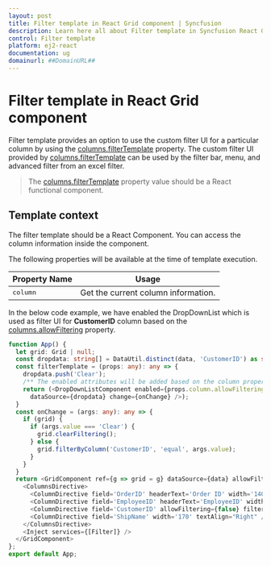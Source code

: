 ```yaml
---
layout: post
title: Filter template in React Grid component | Syncfusion
description: Learn here all about Filter template in Syncfusion React Grid component of Syncfusion Essential JS 2 and more.
control: Filter template 
platform: ej2-react
documentation: ug
domainurl: ##DomainURL##
---
```


# Filter template in React Grid component

Filter template provides an option to use the custom filter UI for a particular column by using the [columns.filterTemplate](https://ej2.syncfusion.com/angular/documentation/api/grid/column/#filtertemplate) property. The custom filter UI provided by [columns.filterTemplate](https://ej2.syncfusion.com/angular/documentation/api/grid/column/#filtertemplate) can be used by the filter bar, menu, and advanced filter from an excel filter.

> The [columns.filterTemplate](https://ej2.syncfusion.com/angular/documentation/api/grid/column/#filtertemplate) property value should be a React functional component.

## Template context

The filter template should be a React Component. You can access the column information inside the component.

The following properties will be available at the time of template execution.

| Property Name | Usage |
|---------------|--------|
| <kbd>column</kbd> | Get the current column information.|

In the below code example, we have enabled the DropDownList which is used as filter UI for **CustomerID** column based on the [columns.allowFiltering](https://ej2.syncfusion.com/angular/documentation/api/grid/column/#allowfiltering) property.

```ts
function App() {
  let grid: Grid | null;
  const dropdata: string[] = DataUtil.distinct(data, 'CustomerID') as string[];
  const filterTemplate = (props: any): any => {
    dropdata.push('Clear');
    /** The enabled attributes will be added based on the column property. */
    return (<DropDownListComponent enabled={props.column.allowFiltering} id={props.column.field} popupHeight='250px'
      dataSource={dropdata} change={onChange} />);
  }
  const onChange = (args: any): any => {
    if (grid) {
      if (args.value === 'Clear') {
        grid.clearFiltering();
      } else {
        grid.filterByColumn('CustomerID', 'equal', args.value);
      }
    }
  }
  return <GridComponent ref={g => grid = g} dataSource={data} allowFiltering={true} >
    <ColumnsDirective>
      <ColumnDirective field='OrderID' headerText='Order ID' width='140' textAlign="Right" />
      <ColumnDirective field='EmployeeID' headerText='EmployeeID' width='140' textAlign="Right" />
      <ColumnDirective field='CustomerID' allowFiltering={false} filterTemplate={filterTemplate} width='140' />
      <ColumnDirective field='ShipName' width='170' textAlign="Right" />
    </ColumnsDirective>
    <Inject services={[Filter]} />
  </GridComponent>
};
export default App;
```
